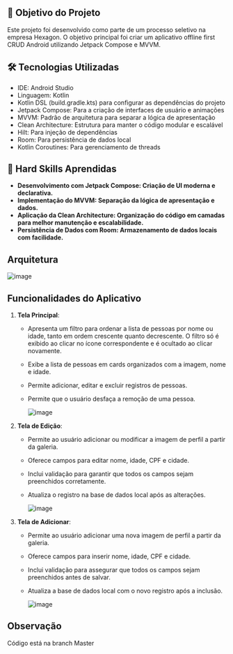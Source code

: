 ## 🎯 Objetivo do Projeto
Este projeto foi desenvolvido como parte de um processo seletivo na empresa Hexagon. O objetivo principal foi criar um aplicativo offline first CRUD Android utilizando Jetpack Compose e MVVM.

## 🛠 Tecnologias Utilizadas

- IDE: Android Studio
- Linguagem: Kotlin
- Kotlin DSL (build.gradle.kts) para configurar as dependências do projeto
- Jetpack Compose: Para a criação de interfaces de usuário e animações
- MVVM: Padrão de arquitetura para separar a lógica de apresentação
- Clean Architecture: Estrutura para manter o código modular e escalável
- Hilt: Para injeção de dependências
- Room: Para persistência de dados local
- Kotlin Coroutines: Para gerenciamento de threads

## 🚦 Hard Skills Aprendidas

- **Desenvolvimento com Jetpack Compose: Criação de UI moderna e declarativa.**
- **Implementação do MVVM: Separação da lógica de apresentação e dados.**
- **Aplicação da Clean Architecture: Organização do código em camadas para melhor manutenção e escalabilidade.**
- **Persistência de Dados com Room: Armazenamento de dados locais com facilidade.**


## Arquitetura
![image](https://github.com/user-attachments/assets/195ed6fb-d560-4a13-8300-4801bf5f1088)


## Funcionalidades do Aplicativo


1. **Tela Principal**: 
   - Apresenta um filtro para ordenar a lista de pessoas por nome ou idade, tanto em ordem crescente quanto decrescente. O filtro só é exibido ao clicar no ícone correspondente e é ocultado ao clicar novamente.
   - Exibe a lista de pessoas em cards organizados com a imagem, nome e idade.
   - Permite adicionar, editar e excluir registros de pessoas.
   - Permite que o usuário desfaça a remoção de uma pessoa.
  
     ![image](https://github.com/user-attachments/assets/05e3a935-6542-463b-8867-046d717c9fc9)


2. **Tela de Edição**:
   - Permite ao usuário adicionar ou modificar a imagem de perfil a partir da galeria.
   - Oferece campos para editar nome, idade, CPF e cidade.
   - Inclui validação para garantir que todos os campos sejam preenchidos corretamente.
   - Atualiza o registro na base de dados local após as alterações.
  
     ![image](https://github.com/user-attachments/assets/0df2f898-4d42-421a-a19d-2cab89e640a8)


3. **Tela de Adicionar**:
   - Permite ao usuário adicionar uma nova imagem de perfil a partir da galeria.
   - Oferece campos para inserir nome, idade, CPF e cidade.
   - Inclui validação para assegurar que todos os campos sejam preenchidos antes de salvar.
   - Atualiza a base de dados local com o novo registro após a inclusão.

     ![image](https://github.com/user-attachments/assets/1d3308bd-faa5-4bda-a9eb-2e99425dc76d)


## Observação 
Código está na branch Master
